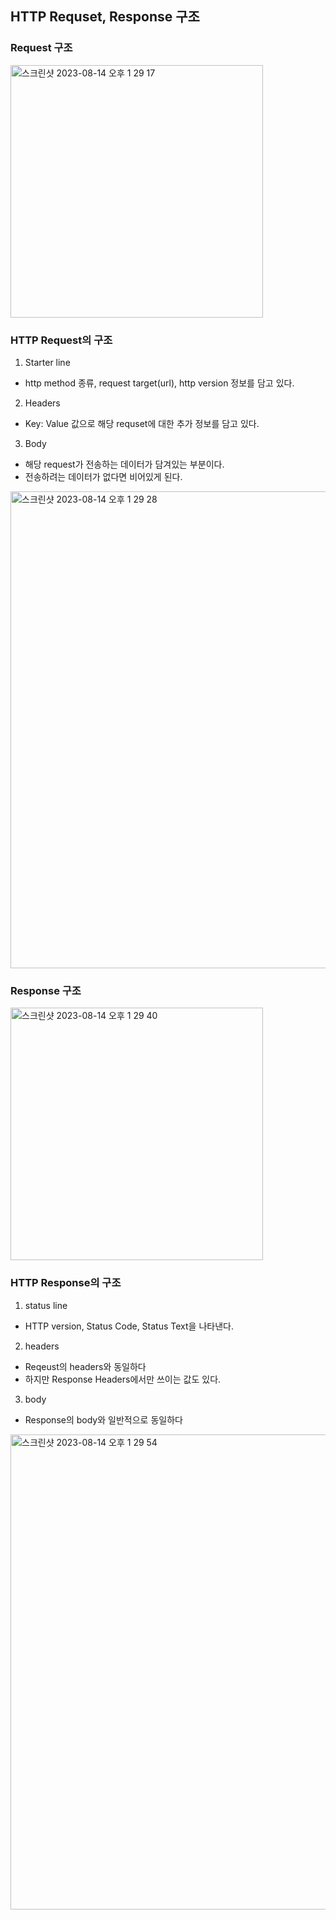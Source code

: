 ## HTTP Requset, Response 구조

### Request 구조

<img width="404" alt="스크린샷 2023-08-14 오후 1 29 17" src="https://github.com/ehdgusdl9177/NodeJs/assets/75515697/43a3a126-d39f-4c70-9a66-ed45d4285dc3">

### HTTP Request의 구조

1. Starter line
- http method 종류, request target(url), http version 정보를 담고 있다.
2. Headers
- Key: Value 값으로 해당 requset에 대한 추가 정보를 담고 있다.
3. Body
- 해당 request가 전송하는 데이터가 담겨있는 부분이다.
- 전송하려는 데이터가 없다면 비어있게 된다.

<img width="763" alt="스크린샷 2023-08-14 오후 1 29 28" src="https://github.com/ehdgusdl9177/NodeJs/assets/75515697/3a27a32c-0dc9-47d1-8810-776f8473a655">

### Response 구조

<img width="404" alt="스크린샷 2023-08-14 오후 1 29 40" src="https://github.com/ehdgusdl9177/NodeJs/assets/75515697/5a99dcdc-5f18-4743-92e2-7b679a61434d">

### HTTP Response의 구조

1. status line
- HTTP version, Status Code, Status Text을 나타낸다.
2. headers
- Reqeust의 headers와 동일하다
- 하지만 Response Headers에서만 쓰이는 값도 있다.
3. body
- Response의 body와 일반적으로 동일하다

<img width="760" alt="스크린샷 2023-08-14 오후 1 29 54" src="https://github.com/ehdgusdl9177/NodeJs/assets/75515697/d869a9a5-e825-4f7c-a231-44136e0ca5ef">
